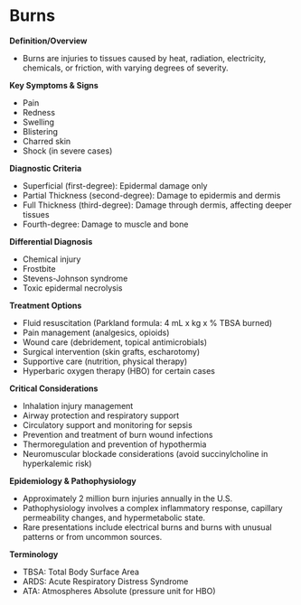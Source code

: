 # Burns

**Definition/Overview**
- Burns are injuries to tissues caused by heat, radiation, electricity, chemicals, or friction, with varying degrees of severity.

**Key Symptoms & Signs**
- Pain
- Redness
- Swelling
- Blistering
- Charred skin
- Shock (in severe cases)

**Diagnostic Criteria**
- Superficial (first-degree): Epidermal damage only
- Partial Thickness (second-degree): Damage to epidermis and dermis
- Full Thickness (third-degree): Damage through dermis, affecting deeper tissues
- Fourth-degree: Damage to muscle and bone

**Differential Diagnosis**
- Chemical injury
- Frostbite
- Stevens-Johnson syndrome
- Toxic epidermal necrolysis

**Treatment Options**
- Fluid resuscitation (Parkland formula: 4 mL x kg x % TBSA burned)
- Pain management (analgesics, opioids)
- Wound care (debridement, topical antimicrobials)
- Surgical intervention (skin grafts, escharotomy)
- Supportive care (nutrition, physical therapy)
- Hyperbaric oxygen therapy (HBO) for certain cases

**Critical Considerations**
- Inhalation injury management
- Airway protection and respiratory support
- Circulatory support and monitoring for sepsis
- Prevention and treatment of burn wound infections
- Thermoregulation and prevention of hypothermia
- Neuromuscular blockade considerations (avoid succinylcholine in hyperkalemic risk)

**Epidemiology & Pathophysiology**
- Approximately 2 million burn injuries annually in the U.S.
- Pathophysiology involves a complex inflammatory response, capillary permeability changes, and hypermetabolic state.
- Rare presentations include electrical burns and burns with unusual patterns or from uncommon sources.

**Terminology**
- TBSA: Total Body Surface Area
- ARDS: Acute Respiratory Distress Syndrome
- ATA: Atmospheres Absolute (pressure unit for HBO)
